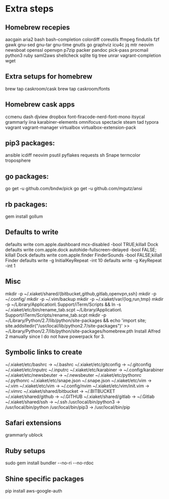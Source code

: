 # Extra steps

## Homebrew recepies

aacgain
aria2
bash
bash-completion
colordiff
coreutils
ffmpeg
findutils
fzf
gawk
gnu-sed
gnu-tar
gnu-time
gnutls
go
graphviz
icu4c
jq
mtr
neovim
newsboat
openssl
openvpn
p7zip
packer
pandoc
pick-pass
procmail
python3
ruby
saml2aws
shellcheck
sqlite
tig
tree
unrar
vagrant-completion
wget

## Extra setups for homebrew

brew tap caskroom/cask
brew tap caskroom/fonts

## Homebrew cask apps

ccmenu
dash
djview
dropbox
font-firacode-nerd-font-mono
itsycal
grammarly
iina
karabiner-elements
omnifocus
spectacle
steam
tad
typora
vagrant
vagrant-manager
virtualbox
virtualbox-extension-pack

## pip3 packages:

ansible
icdiff
neovim
psutil
pyflakes
requests
sh
Snape
termcolor
troposphere

## go packages:

go get -u github.com/bndw/pick
go get -u github.com/mgutz/ansi

## rb packages:

gem install gollum

## Defaults to write

defaults write com.apple.dashboard mcx-disabled -bool TRUE;killall Dock
defaults write com.apple.dock autohide-fullscreen-delayed -bool FALSE; killall Dock
defaults write com.apple.finder FinderSounds -bool FALSE;killall Finder
defaults write -g InitialKeyRepeat -int 10
defaults write -g KeyRepeat -int 1

## Misc

mkdir -p ~/.xiaket/shared/{bitbucket,github,gitlab,openvpn,ssh}
mkdir -p ~/.config/
mkdir -p ~/.vim/backup
mkdir -p ~/.xiaket/var/{log,run,tmp}
mkdir -p ~/Library/Application\ Support/iTerm/Scripts && ln -s ~/.xiaket/etc/bin/rename_tab.scpt ~/Library/Application\ Support/iTerm/Scripts/rename_tab.scpt
mkdir -p ~/Library/Python/2.7/lib/python/site-packages && echo 'import site; site.addsitedir("/usr/local/lib/python2.7/site-packages")' >> ~/Library/Python/2.7/lib/python/site-packages/homebrew.pth
Install Alfred 2 manually since I do not have powerpack for 3.

## Symbolic links to create

~/.xiaket/etc/bashrc -> ~/.bashrc
~/.xiaket/etc/gitconfig -> ~/.gitconfig
~/.xiaket/etc/inputrc ~/.inputrc
~/.xiaket/etc/karabiner -> ~/.config/karabiner
~/.xiaket/etc/newsbeuter -> ~/.newsbeuter
~/.xiaket/etc/pythonrc ~/.pythonrc
~/.xiaket/etc/snape.json ~/.snape.json
~/.xiaket/etc/vim -> ~/.vim
~/.xiaket/etc/vim -> ~/.config/nvim
~/.xiaket/etc/vim/init.vim -> ~/.vimrc
~/.xiaket/shared/bitbucket -> ~/.BITBUCKET
~/.xiaket/shared/github -> ~/.GITHUB
~/.xiaket/shared/gitlab -> ~/.Gitlab
~/.xiaket/shared/ssh -> ~/.ssh
/usr/local/bin/python3 -> /usr/local/bin/python
/usr/local/bin/pip3 -> /usr/local/bin/pip

## Safari extensions

grammarly
ublock

## Ruby setups
sudo gem install bundler --no-ri --no-rdoc

## Shine specific packages

pip install aws-google-auth
